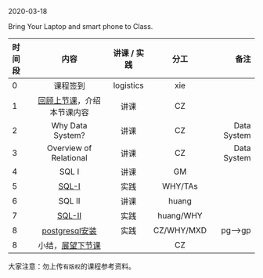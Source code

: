 2020-03-18

Bring Your Laptop and smart phone  to Class. 

|时间段     |  内容    | 讲课 / 实践     |  分工  |  备注       |
| :---     |   :----:    |   :----:    |    :----:    | ---: |
|   0      |  课程签到     |  logistics   |     xie     |        |
|   1       |  [回顾上节课](../WW4/WW4-Plan.md)，介绍本节课内容     |  讲课    |     CZ     |         |
|   2       |  Why Data System?   |   讲课    |     CZ     |   Data System      |
|   3       |  Overview of Relational   |   讲课    |     CZ     |   Data System      |
|   4       |  SQL I   |   讲课    |     GM     |         |
|   5       |  [SQL-I](../../MI-DS-Algo/DS/cs145-2018)    |   实践    |     WHY/TAs     |         |
|   6       |  SQL II  |   讲课    |     huang    |         |
|   7       |  [SQL-II](../../ML-BD-Algo/cs145-2018/SQL-1-Activities/Lecture-3.ipynb)    |   实践    |     huang/WHY     |         |
|   8       |  [postgresql安装](http://postgresql.org)   |   实践    |     CZ/WHY/MXD     |   pg-->gp      |
|   8       |  小结，[展望下节课](../WW6/WW6-Plan.md)    |        |     CZ     |         |







大家注意：勿上传``有版权``的课程参考资料。

